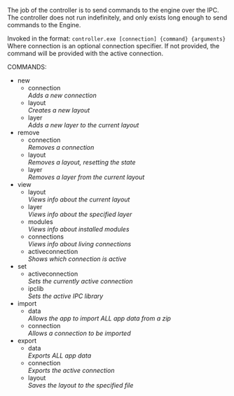 The job of the controller is to send commands to the engine over the IPC.
The controller does not run indefinitely, and only exists long enough to send commands to the Engine.

Invoked in the format:
`controller.exe [connection] {command} {arguments}`
Where connection is an optional connection specifier. If not provided, the command will be
provided with the active connection.

COMMANDS:
 - new
   - connection \
     *Adds a new connection*
   - layout \
     *Creates a new layout*
   - layer \
     *Adds a new layer to the current layout*
 - remove
   - connection \
     *Removes a connection*
   - layout \
     *Removes a layout, resetting the state*
   - layer \
     *Removes a layer from the current layout*
 - view
   - layout \
     *Views info about the current layout*
   - layer \
     *Views info about the specified layer*
   - modules \
     *Views info about installed modules*
   - connections \
     *Views info about living connections*
   - activeconnection \
     *Shows which connection is active*
 - set
   - activeconnection \
     *Sets the currently active connection*
   - ipclib \
     *Sets the active IPC library*
 - import
   - data \
     *Allows the app to import ALL app data from a zip*
   - connection \
     *Allows a connection to be imported*
 - export
   - data \
     *Exports ALL app data*
   - connection \
     *Exports the active connection*
   - layout \
     *Saves the layout to the specified file*